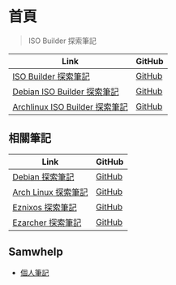 

# 首頁

> ISO Builder 探索筆記

| Link | GitHub |
| ---- | ------ |
| [ISO Builder 探索筆記](https://samwhelp.github.io/note-about-iso-builder/) | [GitHub](https://github.com/samwhelp/note-about-iso-builder) |
| [Debian ISO Builder 探索筆記](https://samwhelp.github.io/note-about-debian-iso-builder/) | [GitHub](https://github.com/samwhelp/note-about-debian-iso-builder) |
| [Archlinux ISO Builder 探索筆記](https://samwhelp.github.io/note-about-archlinux-iso-builder/) | [GitHub](https://github.com/samwhelp/note-about-archlinux-iso-builder) |





## 相關筆記

| Link | GitHub |
| ---- | ------ |
| [Debian 探索筆記](https://samwhelp.github.io/note-about-debian/) | [GitHub](https://github.com/samwhelp/note-about-debian) |
| [Arch Linux 探索筆記](https://samwhelp.github.io/note-about-archlinux/) | [GitHub](https://github.com/samwhelp/note-about-archlinux) |
| [Eznixos 探索筆記](https://samwhelp.github.io/note-about-eznixos/) | [GitHub](https://github.com/samwhelp/note-about-eznixos) |
| [Ezarcher 探索筆記](https://samwhelp.github.io/note-about-ezarcher/) | [GitHub](https://github.com/samwhelp/note-about-ezarcher) |




## Samwhelp

* [個人筆記](https://samwhelp.github.io/book/)
